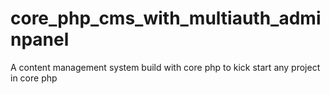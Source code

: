 # core_php_cms_with_multiauth_adminpanel
A content management system build with core php to kick start any project in core php
